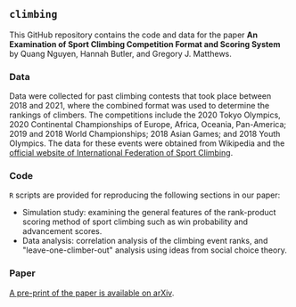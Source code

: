 ## `climbing`

This GitHub repository contains the code and data for the paper **An Examination of Sport Climbing Competition Format and Scoring System** by Quang Nguyen, Hannah Butler, and Gregory J. Matthews.

### Data

Data were collected for past climbing contests that took place between 2018 and 2021, where the combined format was used to determine the rankings of climbers. The competitions include the 2020 Tokyo Olympics, 2020 Continental Championships of Europe, Africa, Oceania, Pan-America; 2019 and 2018 World Championships; 2018 Asian Games; and 2018 Youth Olympics. The data for these events were obtained from Wikipedia and the [official website of International Federation of Sport Climbing](https://www.ifsc-climbing.org/index.php/world-competition). 

### Code

`R` scripts are provided for reproducing the following sections in our paper:

* Simulation study: examining the general features of the rank-product scoring method of sport climbing such as win probability and advancement scores.
* Data analysis: correlation analysis of the climbing event ranks, and "leave-one-climber-out" analysis using ideas from social choice theory.

### Paper

[A pre-print of the paper is available on arXiv](https://arxiv.org/abs/2111.05310).

